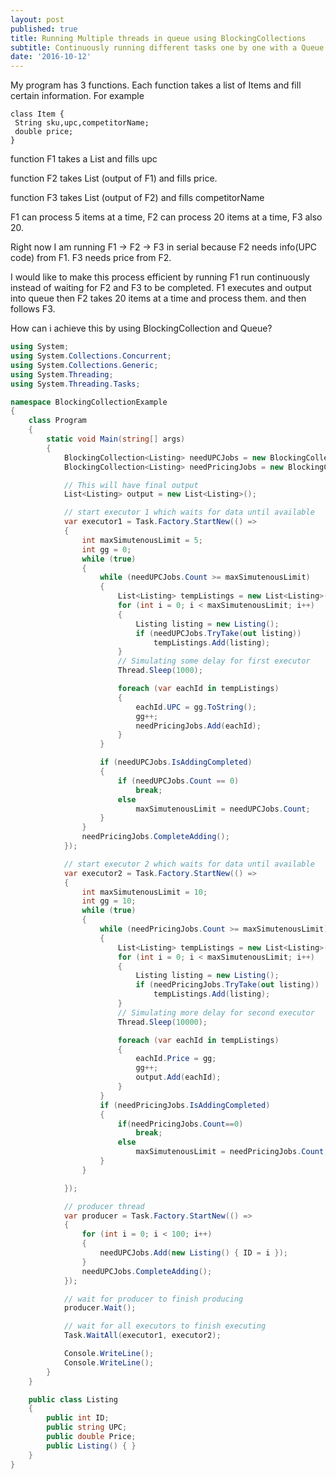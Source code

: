 ```yaml
---
layout: post
published: true
title: Running Multiple threads in queue using BlockingCollections
subtitle: Continuously running different tasks one by one with a Queue mechanism.
date: '2016-10-12'
---
```

My program has 3 functions. Each function takes a list of Items and fill certain information. For example

```
class Item {
 String sku,upc,competitorName;
 double price;
}
```
function F1 takes a List and fills upc

function F2 takes List (output of F1) and fills price.

function F3 takes List (output of F2) and fills competitorName

F1 can process 5 items at a time, F2 can process 20 items at a time, F3 also 20.

Right now I am running F1 -> F2 -> F3 in serial because F2 needs info(UPC code) from F1. F3 needs price from F2.

I would like to make this process efficient by running F1 run continuously instead of waiting for F2 and F3 to be completed. F1 executes and output into queue then F2 takes 20 items at a time and process them. and then follows F3.

How can i achieve this by using BlockingCollection and Queue?

```csharp
using System;
using System.Collections.Concurrent;
using System.Collections.Generic;
using System.Threading;
using System.Threading.Tasks;

namespace BlockingCollectionExample
{
    class Program
    {
        static void Main(string[] args)
        {
            BlockingCollection<Listing> needUPCJobs = new BlockingCollection<Listing>();
            BlockingCollection<Listing> needPricingJobs = new BlockingCollection<Listing>();

            // This will have final output
            List<Listing> output = new List<Listing>();

            // start executor 1 which waits for data until available
            var executor1 = Task.Factory.StartNew(() =>
            {
                int maxSimutenousLimit = 5;
                int gg = 0;
                while (true)
                {
                    while (needUPCJobs.Count >= maxSimutenousLimit)
                    {
                        List<Listing> tempListings = new List<Listing>();
                        for (int i = 0; i < maxSimutenousLimit; i++)
                        {
                            Listing listing = new Listing();
                            if (needUPCJobs.TryTake(out listing))
                                tempListings.Add(listing);
                        }
                        // Simulating some delay for first executor
                        Thread.Sleep(1000);

                        foreach (var eachId in tempListings)
                        {
                            eachId.UPC = gg.ToString();
                            gg++;
                            needPricingJobs.Add(eachId);
                        }
                    }

                    if (needUPCJobs.IsAddingCompleted)
                    {
                        if (needUPCJobs.Count == 0)
                            break;
                        else
                            maxSimutenousLimit = needUPCJobs.Count;
                    }                    
                }
                needPricingJobs.CompleteAdding();
            });

            // start executor 2 which waits for data until available
            var executor2 = Task.Factory.StartNew(() =>
            {
                int maxSimutenousLimit = 10;
                int gg = 10;
                while (true)
                {
                    while (needPricingJobs.Count >= maxSimutenousLimit)
                    {
                        List<Listing> tempListings = new List<Listing>();
                        for (int i = 0; i < maxSimutenousLimit; i++)
                        {
                            Listing listing = new Listing();
                            if (needPricingJobs.TryTake(out listing))
                                tempListings.Add(listing);
                        }
                        // Simulating more delay for second executor
                        Thread.Sleep(10000);

                        foreach (var eachId in tempListings)
                        {
                            eachId.Price = gg;
                            gg++;
                            output.Add(eachId);
                        }
                    }
                    if (needPricingJobs.IsAddingCompleted)
                    {
                        if(needPricingJobs.Count==0)
                            break;
                        else
                            maxSimutenousLimit = needPricingJobs.Count;
                    }
                }

            });

            // producer thread
            var producer = Task.Factory.StartNew(() =>
            {
                for (int i = 0; i < 100; i++)
                {
                    needUPCJobs.Add(new Listing() { ID = i });
                }
                needUPCJobs.CompleteAdding();
            });

            // wait for producer to finish producing
            producer.Wait();

            // wait for all executors to finish executing
            Task.WaitAll(executor1, executor2);

            Console.WriteLine();
            Console.WriteLine();
        }
    }

    public class Listing
    {
        public int ID;
        public string UPC;
        public double Price;
        public Listing() { }
    }
}
```
